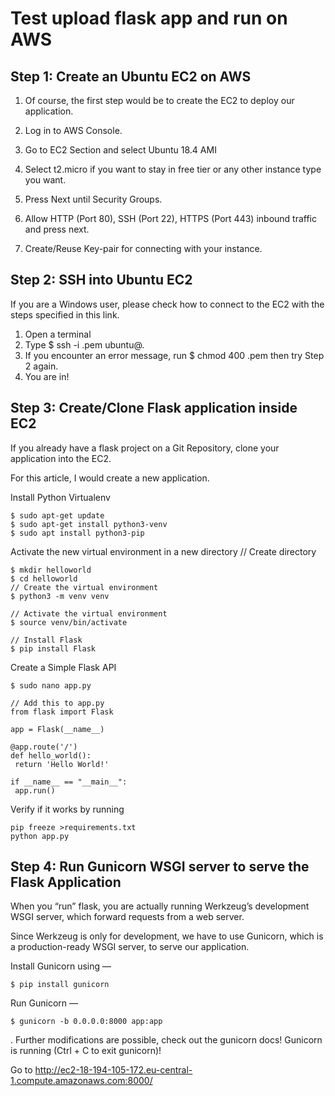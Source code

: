 # Test upload flask app and run on AWS

## Step 1: Create an Ubuntu EC2 on AWS
1. Of course, the first step would be to create the EC2 to deploy our application.

2. Log in to AWS Console. 
3. Go to EC2 Section and select Ubuntu 18.4 AMI 
4. Select t2.micro if you want to stay in free tier or any other instance type you want. 
5. Press Next until Security Groups. 
6. Allow HTTP (Port 80), SSH (Port 22), HTTPS (Port 443) inbound traffic and press next. 
7. Create/Reuse Key-pair for connecting with your instance.

## Step 2: SSH into Ubuntu EC2
If you are a Windows user, please check how to connect to the EC2 with the steps specified in this link.
1. Open a terminal
2. Type $ ssh -i <your key name>.pem ubuntu@<Public DNS of your EC2>.
3. If you encounter an error message, run $ chmod 400 <your key name>.pem then try Step 2 again.
4. You are in!

## Step 3: Create/Clone Flask application inside EC2
If you already have a flask project on a Git Repository, clone your application into the EC2.

For this article, I would create a new application.

Install Python Virtualenv
```
$ sudo apt-get update
$ sudo apt-get install python3-venv
$ sudo apt install python3-pip 

```
Activate the new virtual environment in a new directory
// Create directory
````
$ mkdir helloworld
$ cd helloworld
// Create the virtual environment
$ python3 -m venv venv

// Activate the virtual environment
$ source venv/bin/activate

// Install Flask
$ pip install Flask
````
Create a Simple Flask API
````
$ sudo nano app.py
````
````
// Add this to app.py
from flask import Flask

app = Flask(__name__)

@app.route('/')
def hello_world():
 return 'Hello World!'

if __name__ == "__main__":
 app.run()
````
Verify if it works by running 
````
pip freeze >requirements.txt
python app.py
````

## Step 4: Run Gunicorn WSGI server to serve the Flask Application
When you “run” flask, you are actually running Werkzeug’s development 
WSGI server, which forward requests from a web server.

Since Werkzeug is only for development, we have to use Gunicorn,
which is a production-ready WSGI server, to serve our application.

Install Gunicorn using — 
````
$ pip install gunicorn
````
Run Gunicorn — 
```
$ gunicorn -b 0.0.0.0:8000 app:app 
```
. Further modifications are possible, check out the gunicorn docs!
Gunicorn is running (Ctrl + C to exit gunicorn)!

Go to http://ec2-18-194-105-172.eu-central-1.compute.amazonaws.com:8000/


